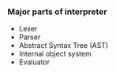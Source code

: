 ### Major parts of interpreter
- Lexer
- Parser
- Abstract Syntax Tree (AST)
- Internal object system
- Evaluator

